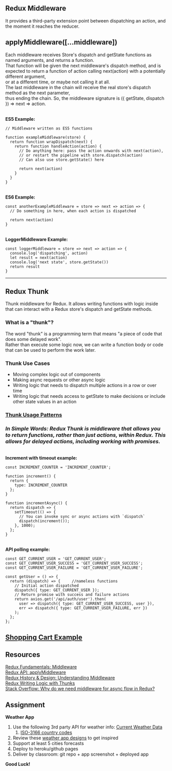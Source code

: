 ## Redux Middleware

It provides a third-party extension point between dispatching an action, and the moment it reaches the reducer.

## applyMiddleware([...middleware])

Each middleware receives Store's dispatch and getState functions as named arguments, and returns a function. \
That function will be given the next middleware's dispatch method, and is expected to return a function of action calling next(action) with a potentially different argument, \
or at a different time, or maybe not calling it at all. \
The last middleware in the chain will receive the real store's dispatch method as the next parameter, \
thus ending the chain. So, the middleware signature is ({ getState, dispatch }) => next => action.

\
**ES5 Example:**

```
// Middleware written as ES5 functions

function exampleMiddleware(store) {
  return function wrapDispatch(next) {
    return function handleAction(action) {
      // Do anything here: pass the action onwards with next(action),
      // or restart the pipeline with store.dispatch(action)
      // Can also use store.getState() here

      return next(action)
    }
  }
}
```

\
**ES6 Example:**

```
const anotherExampleMiddleware = store => next => action => {
  // Do something in here, when each action is dispatched

  return next(action)
}
```

\
**LoggerMiddleware Example:**

```
const loggerMiddleware = store => next => action => {
  console.log('dispatching', action)
  let result = next(action)
  console.log('next state', store.getState())
  return result
}
```

---

## Redux Thunk

Thunk middleware for Redux. It allows writing functions with logic inside that can interact with a Redux store's dispatch and getState methods.

### What is a "thunk"?

The word "thunk" is a programming term that means "a piece of code that does some delayed work". \
Rather than execute some logic now, we can write a function body or code that can be used to perform the work later.

### Thunk Use Cases

- Moving complex logic out of components
- Making async requests or other async logic
- Writing logic that needs to dispatch multiple actions in a row or over time
- Writing logic that needs access to getState to make decisions or include other state values in an action

### [Thunk Usage Patterns](https://redux.js.org/usage/writing-logic-thunks#thunk-usage-patterns)

### _In Simple Words: Redux Thunk is middleware that allows you to return functions, rather than just actions, within Redux. This allows for delayed actions, including working with promises._

\
**Increment with timeout example:**

```
const INCREMENT_COUNTER = 'INCREMENT_COUNTER';

function increment() {
  return {
    type: INCREMENT_COUNTER
  };
}

function incrementAsync() {
  return dispatch => {
    setTimeout(() => {
      // You can invoke sync or async actions with `dispatch`
      dispatch(increment());
    }, 1000);
  };
}
```

\
**API polling example:**

```
const GET_CURRENT_USER = 'GET_CURRENT_USER';
const GET_CURRENT_USER_SUCCESS = 'GET_CURRENT_USER_SUCCESS';
const GET_CURRENT_USER_FAILURE = 'GET_CURRENT_USER_FAILURE';

const getUser = () => {
  return (dispatch) => {     //nameless functions
    // Initial action dispatched
    dispatch({ type: GET_CURRENT_USER });
    // Return promise with success and failure actions
    return axios.get('/api/auth/user').then(
      user => dispatch({ type: GET_CURRENT_USER_SUCCESS, user }),
      err => dispatch({ type: GET_CURRENT_USER_FAILURE, err })
    );
  };
};
```

## [Shopping Cart Example](https://codesandbox.io/s/pjrknp0m80)

## Resources

[Redux Fundamentals: Middleware](https://redux.js.org/tutorials/fundamentals/part-4-store#middleware) \
[Redux API: applyMiddleware](https://redux.js.org/api/applymiddleware) \
[Redux History & Design: Understanding Middleware](https://redux.js.org/understanding/history-and-design/middleware) \
[Redux Writing Logic with Thunks](https://redux.js.org/usage/writing-logic-thunks) \
[Stack Overflow: Why do we need middleware for async flow in Redux?](http://stackoverflow.com/questions/34570758/why-do-we-need-middleware-for-async-flow-in-redux/34599594#34599594)

## Assignment

**Weather App**

1. Use the following 3rd party API for weather info: [Current Weather Data](https://openweathermap.org/current)
   1. [ISO-3166 country codes](https://github.com/lukes/ISO-3166-Countries-with-Regional-Codes/blob/master/all/all.csv)
2. Review these [weather app designs](https://www.invisionapp.com/inside-design/weather-app-ui-examples/) to get inspired
3. Support at least 5 cities forecasts
4. Deploy to heroku/github pages
5. Deliver by classroom: git repo + app screenshot + deployed app

**Good Luck!**
